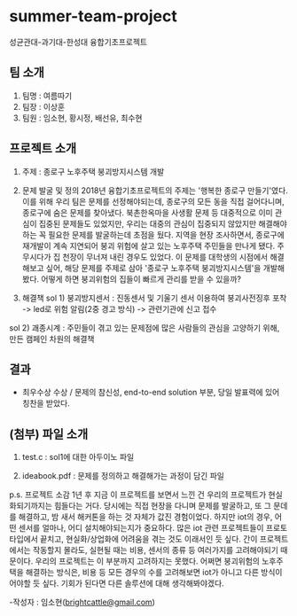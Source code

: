 # summer-team-project

성균관대-과기대-한성대 융합기초프로젝트

## 팀 소개
1) 팀명 : 여름따기
2) 팀장 : 이상훈
3) 팀원 : 임소현, 황시정, 배선유, 최수현


## 프로젝트 소개
1) 주제 : 종로구 노후주택 붕괴방지시스템 개발

2) 문제 발굴 및 정의
2018년 융합기초프로젝트의 주제는 '행복한 종로구 만들기'였다. 이를 위해 우리 팀은 문제를 선정해야되는데, 종로구의 모든 동을 직접 걸어다니며, 종로구에 숨은 문제를 찾아냈다. 북촌한옥마을 사생활 문제 등 대중적으로 이미 관심이 집중된 문제들도 있었지만, 우리는 대중의 관심이 집중되지 않았지만 해결해야하는 꼭 필요한 문제를 발굴하는데 초점을 뒀다. 
지역을 현장 조사하면서, 종로구에 재개발이 계속 지연되어 붕괴 위험에 살고 있는 노후주택 주민들을 만나게 됐다. 주무시다가 집 천장이 무너져 내린 경우도 있었다. 이 문제를 대학생의 시점에서 해결해보고 싶어, 해당 문제를 주제로 삼아 '종로구 노후주택 붕괴방지시스템'을 개발해봤다. 어떻게 하면 붕괴위험의 집들이 빠르게 관리를 받을 수 있을까?

3) 해결책
sol 1) 붕괴방지센서 : 진동센서 및 기울기 센서 이용하여 붕괴사전징후 포착 -> led로 위험 알림(2중 경고 방식) -> 관련기관에 신고 접수

sol 2) 괘종시계 : 주민들이 겪고 있는 문제점에 많은 사람들의 관심을 고양하기 위해, 만든 캠페인 차원의 해결책


## 결과 
- 최우수상 수상 / 문제의 참신성, end-to-end solution 부분, 당일 발표력에 있어 칭찬을 받았다.


## (첨부) 파일 소개
1) test.c : sol1에 대한 아두이노 파일

2) ideabook.pdf : 문제를 정의하고 해결해가는 과정이 담긴 파일


p.s. 프로젝트 소감
1년 후 지금 이 프로젝트를 보면서 느낀 건 우리의 프로젝트가 현실화되기까지는 힘들다는 거다. 당시에는 직접 현장을 다니며 문제를 발굴하고, 또 그 문데를 해결하고, 밤 새서 해커톤을 하는 것 자체가 값진 경험이었다.
하지만 iot의 경우, 어떤 센서를 얼마나, 어디 설치해야되는지가 중요하다. 많은 iot 관련 프로젝트들이 프로토타입에서 끝치고, 현실화/상업화에 어려움을 겪는 것도 이래서인 듯 싶다. 간이 프로젝트에서는 작동할지 몰라도, 실현될 때는 비용, 센서의 종류 등 여러가지를 고려해야되기 때문이다. 우리의 프로젝트는 이 부분까지 고려하지는 못했다. 어쩌면 붕괴위험의 노후주택을 해결하는 방식은, 비용 등 모든 경우의 수를 고려해보면 iot가 아니고 다른 방식이어야할 듯 싶다. 기회가 된다면 다른 솔루션에 대해 생각해봐야겠다.


-작성자 : 임소현(brightcattle@gmail.com)
